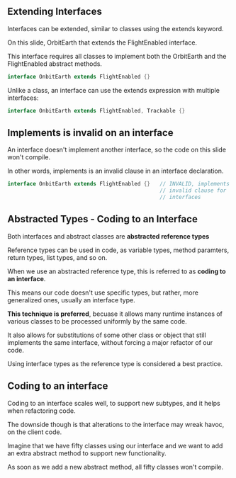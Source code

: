 ## Extending Interfaces
Interfaces can be extended, similar to classes using the extends keyword.

On this slide, OrbitEarth that extends the FlightEnabled interface.

This interface requires all classes to implement both the OrbitEarth and the FlightEnabled abstract methods.

```java
interface OnbitEarth extends FlightEnabled {}
```

Unlike a class, an interface can use the extends expression with multiple interfaces:

```java
interface OnbitEarth extends FlightEnabled, Trackable {}
```

## Implements is invalid on an interface
An interface doesn't implement another interface, so the code on this slide won't compile.

In other words, implements is an invalid clause in an interface declaration.

```java
interface OnbitEarth extends FlightEnabled {}   // INVALID, implements is
                                                // invalid clause for 
                                                // interfaces
```

## Abstracted Types - Coding to an Interface
Both interfaces and abstract classes are <b>abstracted reference types</b>

Reference types can be used in code, as variable types, method paramters, return types, list types, and so on.

When we use an abstracted reference type, this is referred to as <b>coding to an interface</b>.

This means our code doesn't use specific types, but rather, more generalized ones, usually an interface type.

<b>This technique is preferred</b>, becuase it allows many runtime instances of various classes to be processed uniformly by the same code.

It also allows for substitutions of some other class or object that still implements the same interface, without forcing a major refactor of our code.

Using interface types as the reference type is considered a best practice.

## Coding to an interface
Coding to an interface scales well, to support new subtypes, and it helps when refactoring code.

The downside though is that alterations to the interface may wreak havoc, on the client code.

Imagine that we have fifty classes using our interface and we want to add an extra abstract method to support new functionality.

As soon as we add a new abstract method, all fifty classes won't compile.